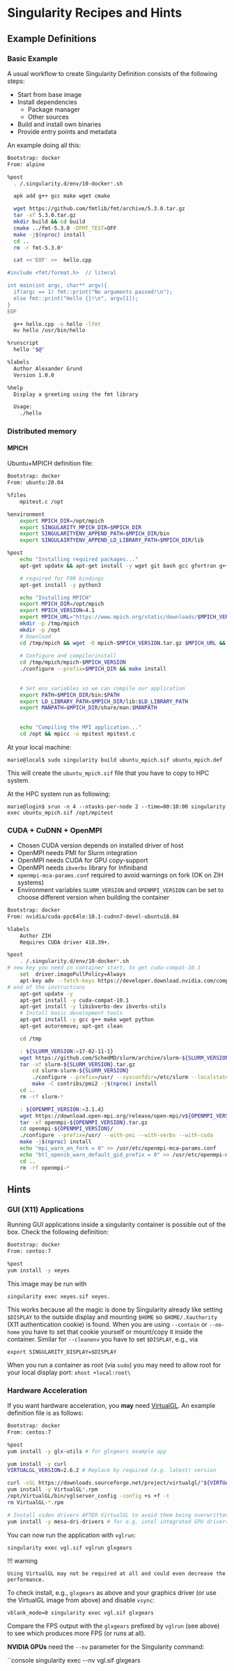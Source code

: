 # Singularity Recipes and Hints

## Example Definitions

### Basic Example

A usual workflow to create Singularity Definition consists of the following steps:

* Start from base image
* Install dependencies
    * Package manager
    * Other sources
* Build and install own binaries
* Provide entry points and metadata

An example doing all this:

```bash
Bootstrap: docker
From: alpine

%post
  . /.singularity.d/env/10-docker*.sh

  apk add g++ gcc make wget cmake

  wget https://github.com/fmtlib/fmt/archive/5.3.0.tar.gz
  tar -xf 5.3.0.tar.gz
  mkdir build && cd build
  cmake ../fmt-5.3.0 -DFMT_TEST=OFF
  make -j$(nproc) install
  cd ..
  rm -r fmt-5.3.0*

  cat <<'EOF' >>  hello.cpp

#include <fmt/format.h>  // literal

int main(int argc, char** argv){
  if(argc == 1) fmt::print("No arguments passed!\n");
  else fmt::print("Hello {}!\n", argv[1]);
}
EOF

  g++ hello.cpp -o hello -lfmt
  mv hello /usr/bin/hello

%runscript
  hello "$@"

%labels
  Author Alexander Grund
  Version 1.0.0

%help
  Display a greeting using the fmt library

  Usage:
    ./hello
```

### Distributed memory

#### MPICH

Ubuntu+MPICH definition file:

```bash
Bootstrap: docker
From: ubuntu:20.04

%files
    mpitest.c /opt

%environment
    export MPICH_DIR=/opt/mpich
    export SINGULARITY_MPICH_DIR=$MPICH_DIR
    export SINGULARITYENV_APPEND_PATH=$MPICH_DIR/bin
    export SINGULAIRTYENV_APPEND_LD_LIBRARY_PATH=$MPICH_DIR/lib

%post
    echo "Installing required packages..."
    apt-get update && apt-get install -y wget git bash gcc gfortran g++ make file

    # required for F90 bindings
    apt-get install -y python3

    echo "Installing MPICH"
    export MPICH_DIR=/opt/mpich
    export MPICH_VERSION=4.1
    export MPICH_URL="https://www.mpich.org/static/downloads/$MPICH_VERSION/mpich-$MPICH_VERSION.tar.gz"
    mkdir -p /tmp/mpich
    mkdir -p /opt
    # Download
    cd /tmp/mpich && wget -O mpich-$MPICH_VERSION.tar.gz $MPICH_URL && tar -xf mpich-$MPICH_VERSION.tar.gz
    
    # Configure and compile/install
    cd /tmp/mpich/mpich-$MPICH_VERSION
    ./configure --prefix=$MPICH_DIR && make install
    
    
    # Set env variables so we can compile our application
    export PATH=$MPICH_DIR/bin:$PATH
    export LD_LIBRARY_PATH=$MPICH_DIR/lib:$LD_LIBRARY_PATH
    export MANPATH=$MPICH_DIR/share/man:$MANPATH
    
    
    echo "Compiling the MPI application..."
    cd /opt && mpicc -o mpitest mpitest.c
```

At your local machine:

```console
marie@local$ sudo singularity build ubuntu_mpich.sif ubuntu_mpich.def
```

This will create the `ubuntu_mpich.sif` file that you have to copy to HPC system.

At the HPC system run as following:

```console
marie@login$ srun -n 4 --ntasks-per-node 2 --time=00:10:00 singularity exec ubuntu_mpich.sif /opt/mpitest
```

### CUDA + CuDNN + OpenMPI

* Chosen CUDA version depends on installed driver of host
* OpenMPI needs PMI for Slurm integration
* OpenMPI needs CUDA for GPU copy-support
* OpenMPI needs `ibverbs` library for Infiniband
* `openmpi-mca-params.conf` required to avoid warnings on fork (OK on ZIH systems)
* Environment variables `SLURM_VERSION` and `OPENMPI_VERSION` can be set to  choose different
  version when building the container

```bash
Bootstrap: docker
From: nvidia/cuda-ppc64le:10.1-cudnn7-devel-ubuntu18.04

%labels
    Author ZIH
    Requires CUDA driver 418.39+.

%post
    . /.singularity.d/env/10-docker*.sh
# new key you need in container start, to get cuda-compat-10.1
    set  driver.imagePullPolicy=Always
    apt-key adv --fetch-keys https://developer.download.nvidia.com/compute/cuda/repos/ubuntu1804/ppc64el/3bf863cc.pub
# end of the instructions
    apt-get update -y
    apt-get install -y cuda-compat-10.1
    apt-get install -y libibverbs-dev ibverbs-utils
    # Install basic development tools
    apt-get install -y gcc g++ make wget python
    apt-get autoremove; apt-get clean

    cd /tmp

    : ${SLURM_VERSION:=17-02-11-1}
    wget https://github.com/SchedMD/slurm/archive/slurm-${SLURM_VERSION}.tar.gz
    tar -xf slurm-${SLURM_VERSION}.tar.gz
        cd slurm-slurm-${SLURM_VERSION}
        ./configure --prefix=/usr/ --sysconfdir=/etc/slurm --localstatedir=/var --disable-debug
        make -C contribs/pmi2 -j$(nproc) install
    cd ..
    rm -rf slurm-*

    : ${OPENMPI_VERSION:=3.1.4}
    wget https://download.open-mpi.org/release/open-mpi/v${OPENMPI_VERSION%.*}/openmpi-${OPENMPI_VERSION}.tar.gz
    tar -xf openmpi-${OPENMPI_VERSION}.tar.gz
    cd openmpi-${OPENMPI_VERSION}/
    ./configure --prefix=/usr/ --with-pmi --with-verbs --with-cuda
    make -j$(nproc) install
    echo "mpi_warn_on_fork = 0" >> /usr/etc/openmpi-mca-params.conf
    echo "btl_openib_warn_default_gid_prefix = 0" >> /usr/etc/openmpi-mca-params.conf
    cd ..
    rm -rf openmpi-*
```

## Hints

### GUI (X11) Applications

Running GUI applications inside a singularity container is possible out of the box. Check the
following definition:

```Bash
Bootstrap: docker
From: centos:7

%post
yum install -y xeyes
```

This image may be run with

```console
singularity exec xeyes.sif xeyes.
```

This works because all the magic is done by Singularity already like setting `$DISPLAY` to the outside
display and mounting `$HOME` so `$HOME/.Xauthority` (X11 authentication cookie) is found. When you are
using `--contain` or `--no-home` you have to set that cookie yourself or mount/copy it inside
the container. Similar for `--cleanenv` you have to set `$DISPLAY`, e.g., via

```console
export SINGULARITY_DISPLAY=$DISPLAY
```

When you run a container as root (via `sudo`) you may need to allow root for your local display
port: `xhost +local:root\`

### Hardware Acceleration

If you want hardware acceleration, you **may** need [VirtualGL](https://virtualgl.org). An example
definition file is as follows:

```Bash
Bootstrap: docker
From: centos:7

%post
yum install -y glx-utils # for glxgears example app

yum install -y curl
VIRTUALGL_VERSION=2.6.2 # Replace by required (e.g. latest) version

curl -sSL https://downloads.sourceforge.net/project/virtualgl/"${VIRTUALGL_VERSION}"/VirtualGL-"${VIRTUALGL_VERSION}".x86_64.rpm -o VirtualGL-"${VIRTUALGL_VERSION}".x86_64.rpm
yum install -y VirtualGL*.rpm
/opt/VirtualGL/bin/vglserver_config -config +s +f -t
rm VirtualGL-*.rpm

# Install video drivers AFTER VirtualGL to avoid them being overwritten
yum install -y mesa-dri-drivers # for e.g. intel integrated GPU drivers. Replace by your driver
```

You can now run the application with `vglrun`:

```console
singularity exec vgl.sif vglrun glxgears
```

!!! warning

    Using VirtualGL may not be required at all and could even decrease the performance.

To check install, e.g., `glxgears` as above and your graphics driver (or use the VirtualGL image
from above) and disable `vsync`:

```console
vblank_mode=0 singularity exec vgl.sif glxgears
```

Compare the FPS output with the `glxgears` prefixed by `vglrun` (see above) to see which produces more
FPS (or runs at all).

**NVIDIA GPUs** need the `--nv` parameter for the Singularity command:

``console
singularity exec --nv vgl.sif glxgears
```
